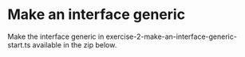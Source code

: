 # Make an interface generic

Make the interface generic in exercise-2-make-an-interface-generic-start.ts available in the zip below.
